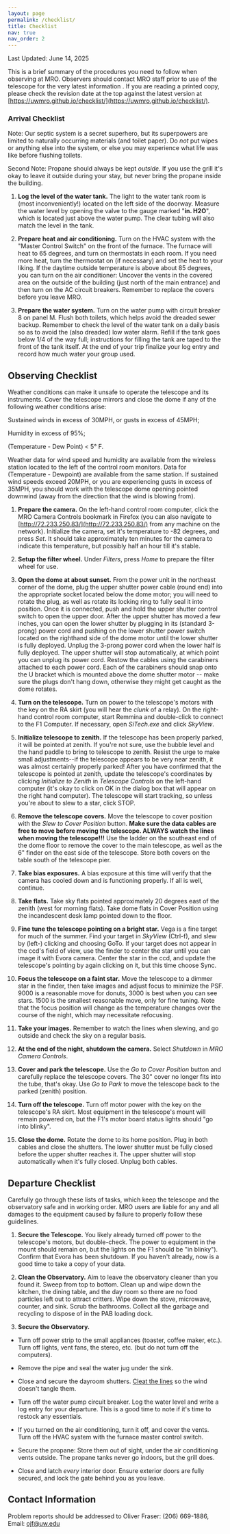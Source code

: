 ```yaml
---
layout: page
permalink: /checklist/
title: Checklist
nav: true
nav_order: 2
---
```


Last Updated: June 14, 2025

This is a brief summary of the procedures you need to follow when observing at MRO. Observers should contact MRO staff prior to use of the telescope for the very latest information . If you are reading a printed copy, please check the revision date at the top against the latest version at [https://uwmro.github.io/checklist/](https://uwmro.github.io/checklist/).

### Arrival Checklist

Note: Our septic system is a secret superhero, but its superpowers are limited to naturally occurring materials (and toilet paper). Do *not* put wipes or anything else into the system, or else you may experience what life was like before flushing toilets.

Second Note: Propane should always be kept *outside*. If you use the grill it's okay to leave it outside during your stay, but never bring the propane inside the building. 

1. **Log the level of the water tank.** The light to the water tank room is (most inconveniently!) located on the left side of the doorway. Measure the water level by opening the valve to the gauge marked "**in. H2O**", which is located just above the water pump. The clear tubing will also match the level in the tank.

2. **Prepare heat and air conditioning.** Turn on the HVAC system with the "Master Control Switch" on the front of the furnace. The furnace will heat to 65 degrees, and turn on thermostats in each room. If you need more heat, turn the thermostat on (if necessary) and set the heat to your liking. If the daytime outside temperature is above about 85 degrees, you can turn on the air conditioner: Uncover the vents in the covered area on the outside of the building (just north of the main entrance) and then turn on the AC circuit breakers. Remember to replace the covers before you leave MRO.

3. **Prepare the water system.**  Turn on the water pump with circuit breaker 8 on panel M. Flush both toilets, which helps avoid the dreaded sewer backup. Remember to check the level of the water tank on a daily basis so as to avoid the (also dreaded) low water alarm. Refill if the tank goes below 1/4 of the way full; instructions for filling the tank are taped to the front of the tank itself. At the end of your trip finalize your log entry and record how much water your group used.

## Observing Checklist

Weather conditions can make it unsafe to operate the telescope and its instruments. Cover the telescope mirrors and close the dome if any of the following weather conditions arise:

Sustained winds in excess of 30MPH, or gusts in excess of 45MPH;

Humidity in excess of 95%;

(Temperature - Dew Point) < 5° F.

Weather data for wind speed and humidity are available from the wireless station located to the left of the control room monitors. Data for (Temperature - Dewpoint) are available from the same station. If sustained wind speeds exceed 20MPH, or you are experiencing gusts in excess of 35MPH, you should work with the telescope dome opening pointed downwind (away from the direction that the wind is blowing from).

1. **Prepare the camera.** On the left-hand control room computer, click the MRO Camera Controls bookmark in Firefox (you can also navigate to [http://72.233.250.83/](http://72.233.250.83/) from any machine on the network). Initialize the camera, set it's temperature to -82 degrees, and press *Set*. It should take approximately ten minutes for the camera to indicate this temperature, but possibly half an hour till it's stable. 

2. **Setup the filter wheel.**  Under *Filters*, press *Home* to prepare the filter wheel for use. 

4. **Open the dome at about sunset.**   From the power unit in the northeast corner of the dome, plug the upper shutter power cable (round end) into the appropriate socket located below the dome motor; you will need to rotate the plug, as well as rotate its locking ring to fully seal it into position. Once it is connected, push and hold the upper shutter control switch to open the upper door. After the upper shutter has moved a few inches, you can open the lower shutter by plugging in its (standard 3-prong) power cord and pushing on the lower shutter power switch located on the righthand side of the dome motor until the lower shutter is fully deployed. Unplug the 3-prong power cord when the lower half is fully deployed. The upper shutter will stop automatically, at which point you can unplug its power cord. Restow the cables using the carabiners attached to each power cord. Each of the carabiners should snap onto the U bracket which is mounted above the dome shutter motor -- make sure the plugs don't hang down, otherwise they might get caught as the dome rotates.

3. **Turn on the telescope.**  Turn on power to the telescope's motors with the key on the RA skirt (you will hear the *clunk* of a relay). On the right-hand control room computer, start Remmina and double-click to connect to the F1 Computer. If necessary, open *SiTech.exe* and click *SkyView*.

5. **Initialize telescope to zenith.**  If the telescope has been properly parked, it will be pointed at zenith. If you're not sure, use the bubble level and the hand paddle to bring to telescope to zenith. Resist the urge to make small adjustments--if the telescope appears to be very near zenith, it was almost certainly properly parked! After you have confirmed that the telescope is pointed at zenith, update the telescope's coordinates by clicking *Initialize to Zenith* in *Telescope Controls* on the left-hand computer (it's okay to click on OK in the dialog box that will appear on the right hand computer). The telescope will start tracking, so unless you're about to slew to a star, click STOP.

6. **Remove the telescope covers.**  Move the telescope to cover position with the *Slew to Cover Position* button. **Make sure the data cables are free to move before moving the telescope. ALWAYS watch the lines when moving the telescope!!!** Use the ladder on the southeast end of the dome floor to remove the cover to the main telescope, as well as the 6" finder on the east side of the telescope. Store both covers on the table south of the telescope pier.

7. **Take bias exposures.**  A bias exposure at this time will verify that the camera has cooled down and is functioning properly. If all is well, continue.

8. **Take flats.** Take sky flats pointed approximately 20 degrees east of the zenith (west for morning flats). Take dome flats in Cover Position using the incandescent desk lamp pointed down to the floor. 

9. **Fine tune the telescope pointing on a bright star.** Vega is a fine target for much of the summer. Find your target in *SkyView* (Ctrl-f), and slew by (left-) clicking and choosing GoTo. If your target does not appear in the ccd's field of view, use the finder to center the star until you can image it with Evora camera. Center the star in the ccd, and update the telescope's pointing by again clicking on it, but this time choose Sync.

10. **Focus the telescope on a faint star.**  Move the telescope to a dimmer star in the finder, then take images and adjust focus to minimize the PSF. 9000 is a reasonable move for donuts, 3000 is best when you can see stars. 1500 is the smallest reasonable move, only for fine tuning. Note that the focus position will change as the temperature changes over the course of the night, which may necessitate refocusing.

21. **Take your images.**  Remember to watch the lines when slewing, and go outside and check the sky on a regular basis.

22. **At the end of the night, shutdown the camera.** Select *Shutdown* in *MRO Camera Controls*.  

13. **Cover and park the telescope.**  Use the *Go to Cover Position* button and carefully replace the telescope covers. The 30" cover no longer fits into the tube, that's okay. Use *Go to Park* to move the telescope back to the parked (zenith) position.

14. **Turn off the telescope.**  Turn off motor power with the key on the telescope's RA skirt. Most equipment in the telescope's mount will remain powered on, but the F1's motor board status lights should "go into blinky".

15. **Close the dome.**  Rotate the dome to its home position. Plug in both cables and close the shutters. The lower shutter must be fully closed before the upper shutter reaches it. The upper shutter will stop automatically when it's fully closed. Unplug both cables. 

## Departure Checklist

Carefully go through these lists of tasks, which keep the telescope and the observatory safe and in working order. MRO users are liable for any and all damages to the equipment caused by failure to properly follow these guidelines.

1. **Secure the Telescope.** You likely already turned off power to the telescope's motors, but double-check. The power to equipment in the mount should remain on, but the lights on the F1 should be "in blinky"). Confirm that Evora has been shutdown. If you haven't already, now is a good time to take a copy of your data.

2. **Clean the Observatory.** Aim to leave the observatory cleaner than you found it. Sweep from top to bottom. Clean up and wipe down the kitchen, the dining table, and the day room so there are no food particles left out to attract critters. Wipe down the  stove, microwave, counter, and sink. Scrub the bathrooms. Collect all the garbage and recycling to dispose of in the PAB loading dock.

3. **Secure the Observatory.**

- Turn off power strip to the small appliances (toaster, coffee maker, etc.). Turn off lights, vent fans, the stereo, etc. (but do not turn off the computers).

- Remove the pipe and seal the water jug under the sink.
      
- Close and secure the dayroom shutters. [Cleat the lines](https://www.animatedknots.com/cleat-hitch-halyard-knot) so the wind doesn't tangle them.

- Turn off the water pump circuit breaker. Log the water level and write a log entry for your departure. This is a good time to note if it's time to restock any essentials.

- If you turned on the air conditioning, turn it off, and cover the vents. Turn off the HVAC system with the furnace master control switch.

- Secure the propane: Store them out of sight, under the air conditioning vents outside. The propane tanks never go indoors, but the grill does.

- Close and latch *every* interior door. Ensure exterior doors are fully secured, and lock the gate behind you as you leave.

## Contact Information
Problem reports should be addressed to Oliver Fraser: (206) 669-1886,  Email: ojf@uw.edu
